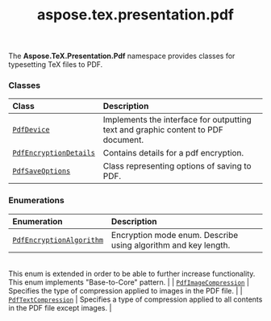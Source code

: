 ﻿---
title: aspose.tex.presentation.pdf
second_title: Aspose.TeX for Python via .NET API References
description: 
type: docs
weight: 10
url: /python-net/aspose.tex.presentation.pdf/
is_root: false
---

The **Aspose.TeX.Presentation.Pdf**  namespace provides classes for typesetting TeX files to PDF.

### Classes
| Class | Description |
| :- | :- |
| [`PdfDevice`](/tex/python-net/aspose.tex.presentation.pdf/pdfdevice) | Implements the interface for outputting text and graphic content to PDF document. |
| [`PdfEncryptionDetails`](/tex/python-net/aspose.tex.presentation.pdf/pdfencryptiondetails) | Contains details for a pdf encryption. |
| [`PdfSaveOptions`](/tex/python-net/aspose.tex.presentation.pdf/pdfsaveoptions) | Class representing options of saving to PDF. |


### Enumerations
| Enumeration | Description |
| :- | :- |
| [`PdfEncryptionAlgorithm`](/tex/python-net/aspose.tex.presentation.pdf/pdfencryptionalgorithm) | Encryption mode enum. Describe using algorithm and key length.<br/>This enum is extended in order to be able to further increase functionality.<br/>This enum implements "Base-to-Core" pattern. |
| [`PdfImageCompression`](/tex/python-net/aspose.tex.presentation.pdf/pdfimagecompression) | Specifies the type of compression applied to images in the PDF file. |
| [`PdfTextCompression`](/tex/python-net/aspose.tex.presentation.pdf/pdftextcompression) | Specifies a type of compression applied to all contents in the PDF file except images. |


